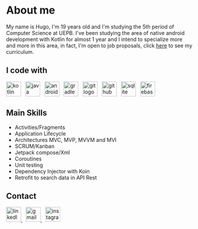 # About me

My name is Hugo, I'm 19 years old and I'm studying the 5th period of Computer Science at UEPB. I've been studying the area of ​​native android development with Kotlin for almost 1 year and I intend to specialize more and more in this area, in fact, I'm open to job proposals, click [here](https://github.com/HugoJordan7/HugoJordan7/raw/main/Curr%C3%ADculo%20-%20Hugo%20Jordan.pdf) to see my curriculum.

<h2 align="left">I code with</h2>

<div align="left" >
  <img src="https://github.com/user-attachments/assets/efcf6e54-54f1-43f5-9057-86af5308d83f" height="40" alt="kotlin logo"/> &nbsp;
  <img src="https://github.com/user-attachments/assets/ab9c220f-ccb6-43ff-aef6-08502c7dd249" height="40" alt="java logo" /> &nbsp;
  <img src="https://github.com/user-attachments/assets/f75a73fb-857d-4a00-bbd6-38b8cc348806" height="40" alt="android studio logo" /> &nbsp;
  <img src="https://github.com/user-attachments/assets/62907140-3d78-4a97-b5d7-ee6163164295" height="40" alt="gradle logo" /> &nbsp;
  <img src="https://github.com/user-attachments/assets/9af00efa-07de-43df-a11e-ac1cced26a54" height="40" alt="git logo" /> &nbsp;
  <img src="https://github.com/user-attachments/assets/0e7eebfe-05bc-467d-8403-0e8ca237a27c" height="40" alt="github logo" /> &nbsp;
  <img src="https://github.com/user-attachments/assets/1179f2b4-0dcf-4c57-af55-ceb6ee479e2b" height="40" alt="sqlite logo" /> &nbsp;
  <img src="https://github.com/user-attachments/assets/0d6bf802-28cf-4dc4-808d-446642d67fbd" height="40" alt="firebase logo" />
</div>

## Main Skills
- Activities/Fragments
- Application Lifecycle
- Architectures MVC, MVP, MVVM and MVI
- SCRUM/Kanban
- Jetpack compose/Xml
- Coroutines
- Unit testing
- Dependency Injector with Koin
- Retrofit to search data in API Rest

<h2 align="left">Contact</h2>

<div align="left" >
  <a href="https://www.linkedin.com/in/hugo-jordan-b41b4a290">
    <img src="https://github.com/user-attachments/assets/1256a4e7-0011-4b5c-91d2-06e84fece2d7" height="40" alt="linkedIn logo"/>
  </a>
  <img width="5"/>
  <a href="mailto:hugoj8366@gmail.com">
    <img src="https://github.com/user-attachments/assets/285c9bc7-c30f-4cc2-a68d-4aad5641b6ae" height="40" alt="gmail logo"/>
  </a>
  <img width="5"/>
  <a href="https://www.instagram.com/hugojordan7">
    <img src="https://github.com/user-attachments/assets/d2a310b3-330b-4113-a46e-f52fd1193ad0" height="40" alt="instagram logo"/>
  </a>
<div/>
